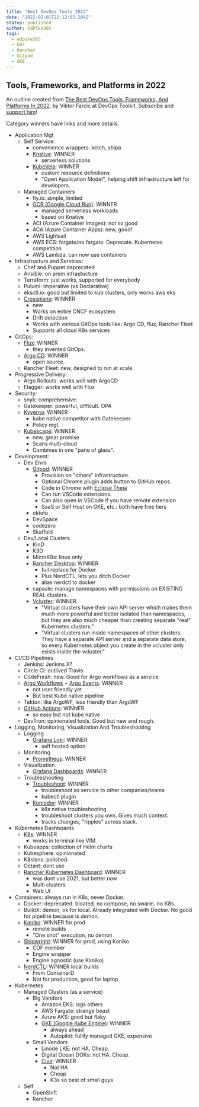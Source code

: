 ```yaml
---
title: "Best DevOps Tools 2022"
date: "2022-02-01T22:12:03.284Z"
status: published
author: EdPike365
tags:
  - edpike365
  - k8s
  - Rancher
  - Gitpod
  - GKE
---
```


## Tools, Frameworks, and Platforms in 2022

An outline created from [The Best DevOps Tools, Frameworks, And Platforms In 2022](https://www.youtube.com/watch?v=7wIr6e6b7Ps), by Viktor Farcic at DevOps Toolkit. Subscribe and [support him](https://www.youtube.com/c/DevOpsToolkit/about)!

Category winners have links and more details.

- Application Mgt
  - Self Service:
    - convenience wrappers: ketch, shipa
    - [Knative](https://knative.dev/docs/): WINNER
      - serverless solutions
    - [KubeVela](https://kubevela.io/): WINNER
      - custom resource definitions
      - "Open Application Model", helping shift infrastructure left for developers.
  - Managed Containers
    - fly.io: simple, limited
    - [GCR (Google Cloud Run)](https://cloud.google.com/run): WINNER
      - managed serverless workloads
      - based on Knative
    - ACI (Azure Container Images): not so good
    - ACA (Azure Container Apps): new, good!
    - AWS Lightsail
    - AWS ECS: fargate/no fargate. Deprecate. Kubernetes competition
    - AWS Lambda: can now use containers
- Infrastructure and Services:
  - Chef and Puppet deprecated
  - Ansible: on prem infrastucture
  - Terraform: just works, supported for everybody
  - Pulumi: Imperative (vs Declarative)
  - eksctl.io: good but limited to kub clusters, only works aws eks
  - [Crossplane](https://crossplane.io/): WINNER
    - new
    - Works on entire CNCF ecosystem
    - Drift detection
    - Works with various GitOps tools like: Argo CD, flux, Rancher Fleet
    - Supports all cloud K8s services
- GitOps:
  - [Flux](https://fluxcd.io/): WINNER
    - they invented GitOps.
  - [Argo CD](https://argoproj.github.io/cd/): WINNER
    - open source.
  - Rancher Fleet: new, designed to run at scale.
- Progressive Delivery:
  - Argo Rollouts: works well with ArgoCD
  - Flagger: works well with Flux
- Security:
  - snyk: comprehensive.
  - Gatekeeper: powerful, difficult. OPA
  - [Kyverno](https://kyverno.io/): WINNER
    - kube native competitor with Gatekeeper.
    - Policy mgt.
  - [Kubescape](https://github.com/armosec/kubescape): WINNER
    - new, great promise
    - Scans multi-cloud
    - Combines in one "pane of glass".
- Development:
  - Dev Envs
    - [Gitpod](https://gitpod.io): WINNER
      - Provision on "others" infrastructure.
      - Optional Chrome plugin adds button to GitHub repos.
      - Code in Chrome with [Eclipse Theia](https://theia-ide.org/)
      - Can run VSCode extensions.
      - Can also open in VSCode if you have remote extension
      - SaaS or Self Host on GKE, etc.: both have free tiers
    - okteto
    - DevSpace
    - codezero
    - Skaffold
  - Dev/Local Clusters
    - KinD
    - K3D
    - MicroK8s: linux only
    - [Rancher Desktop](https://rancherdesktop.io/): WINNER
      - full replace for Docker
      - Plus NerdCTL, lets you ditch Docker
      - alias nerdctl to docker
    - capsule: manage namespaces with permissions on EXISTING REAL clusters.
    - [Vcluster](https://www.vcluster.com/): WINNER
      - "Virtual clusters have their own API server which makes them much more powerful and better isolated than namespaces, but they are also much cheaper than creating separate "real" Kubernetes clusters."
      - "Virtual clusters run inside namespaces of other clusters. They have a separate API server and a separate data store, so every Kubernetes object you create in the vcluster only exists inside the vcluster."
- CI/CD Pipelines
  - Jenkins: Jenkins X?
  - Circle CI: outlived Travis
  - CodeFresh: new. Good for Argo workflows as a service
  - [Argo Workflows](https://argoproj.github.io/argo-workflows/) + [Argo Events](https://argoproj.github.io/events/): WINNER
    - not user friendly yet
    - But best Kube native pipeline
  - Tekton: like ArgoWF, less friendly than ArgoWF
  - [GitHub Actions](https://github.com/features/actions): WINNER
    - so easy but not kube native
  - DevTron: opinionated tools. Good but new and rough.
- Logging, Monitoring, Visualization And Troubleshooting
  - Logging
    - [Grafana Loki](https://grafana.com/oss/loki/): WINNER
      - self hosted option
  - Monitoring
    - [Prometheus](https://prometheus.io/): WINNER
  - Visualization
    - [Grafana Dashboards](https://grafana.com/grafana/dashboards/): WINNER
  - Troubleshooting
    - [Troubleshoot](https://troubleshoot.sh/): WINNER
      - troubleshoot as service to other companies/teams
      - kubectl plugin
    - [Komodor](https://komodor.com/): WINNER
      - k8s native troubleshooting
      - troubleshoot clusters you own. Gives much context.
      - tracks changes, "ripples" across stack.
- Kubernetes Dashboards
  - [K9s](https://k9scli.io/): WINNER
    - works in terminal like VIM
  - Kubeapps: collection of Helm charts
  - Kubesphere: opinionated
  - K8slens: polished.
  - Octant: dont use
  - [Rancher Kubernetes Dashboard](https://rancher.com/docs/k3s/latest/en/installation/kube-dashboard/): WINNER
    - was dont use 2021, but better now
    - Multi clusters
    - Web UI
- Containers: always run in K8s, never Docker.
  - Docker: deprecated. bloated. no compose, no swarm. no K8s.
  - BuildX: demon, ok for local. Already integrated with Docker. No good for pipeline because is demon.
  - [Kaniko](https://github.com/GoogleContainerTools/kaniko): WINNER for prod
    - remote builds
    - "One shot" execution, no demon
  - [Shipwright](https://github.com/shipwright-io/build): WINNER for prod, using Kaniko
    - CDF member
    - Engine wrapper
    - Engine agnostic (use Kaniko)
  - [NerdCTL](https://github.com/containerd/nerdctl): WINNER local builds
    - From ContainerD
    - Not for production, good for laptop
- Kubernetes
  - Managed Clusters (as a service)
    - Big Vendors
      - Amazon EKS: lags others
      - AWS Fargate: strange beast
      - Azure AKS: good but flaky
      - [GKE (Google Kube Engine)](https://cloud.google.com/kubernetes-engine): WINNER
        - always ahead
        - Autopilot: fulllly managed GKE, expensive
    - Small Vendors
      - Linode LKE: not HA. Cheap.
      - Digital Ocean DOKs: not HA. Cheap.
      - [Civo](https://www.civo.com/): WINNER
        - Not HA
        - Cheap
        - K3s so best of small guys
  - Self
    - OpenShift
    - Rancher
